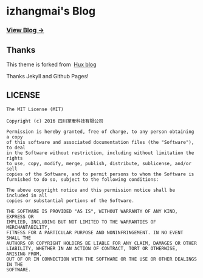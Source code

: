 # izhangmai's Blog

### [View Blog →](https://izhangmai.github.io)



## Thanks

This theme is forked from  [Hux blog](https://github.com/Huxpro/huxpro.github.io)

Thanks Jekyll and Github Pages!



## LICENSE

``` 
The MIT License (MIT)

Copyright (c) 2016 四川掌麦科技有限公司

Permission is hereby granted, free of charge, to any person obtaining a copy
of this software and associated documentation files (the "Software"), to deal
in the Software without restriction, including without limitation the rights
to use, copy, modify, merge, publish, distribute, sublicense, and/or sell
copies of the Software, and to permit persons to whom the Software is
furnished to do so, subject to the following conditions:

The above copyright notice and this permission notice shall be included in all
copies or substantial portions of the Software.

THE SOFTWARE IS PROVIDED "AS IS", WITHOUT WARRANTY OF ANY KIND, EXPRESS OR
IMPLIED, INCLUDING BUT NOT LIMITED TO THE WARRANTIES OF MERCHANTABILITY,
FITNESS FOR A PARTICULAR PURPOSE AND NONINFRINGEMENT. IN NO EVENT SHALL THE
AUTHORS OR COPYRIGHT HOLDERS BE LIABLE FOR ANY CLAIM, DAMAGES OR OTHER
LIABILITY, WHETHER IN AN ACTION OF CONTRACT, TORT OR OTHERWISE, ARISING FROM,
OUT OF OR IN CONNECTION WITH THE SOFTWARE OR THE USE OR OTHER DEALINGS IN THE
SOFTWARE.
```

